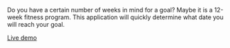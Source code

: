 Do you have a certain number of weeks in mind for a goal? Maybe it is a 12-week fitness program. This application will quickly determine what date you will reach your goal.

<a href="http://vickarts.com/due-date">Live demo</a>